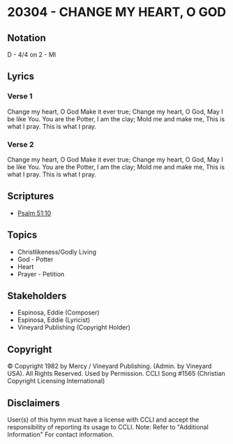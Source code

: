 # 20304 - CHANGE MY HEART, O GOD

## Notation

D - 4/4 on 2 - MI

## Lyrics

### Verse 1

Change my heart, O God Make it ever true; Change my heart, O God, May I be like You. You are the Potter, I am the clay; Mold me and make me, This is what I pray. This is what I pray.

### Verse 2

Change my heart, O God Make it ever true; Change my heart, O God, May I be like You. You are the Potter, I am the clay; Mold me and make me, This is what I pray. This is what I pray.


## Scriptures

- [Psalm 51:10](https://www.biblegateway.com/passage/?search=Psalm%2051%3A10)

## Topics

- Christlikeness/Godly Living
- God - Potter
- Heart
- Prayer - Petition

## Stakeholders

- Espinosa, Eddie (Composer)
- Espinosa, Eddie (Lyricist)
- Vineyard Publishing (Copyright Holder)

## Copyright

© Copyright 1982 by Mercy / Vineyard Publishing. (Admin. by Vineyard USA). All Rights Reserved. Used by Permission. CCLI Song #1565
(Christian Copyright Licensing International)

## Disclaimers

User(s) of this hymn must have a license with CCLI and accept the responsibility of reporting its usage to CCLI.
Note: Refer to "Additional Information" For contact information.

